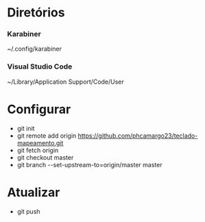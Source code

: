 # Diretórios
### Karabiner
~/.config/karabiner
### Visual Studio Code
~/Library/Application Support/Code/User

# Configurar
* git init
* git remote add origin https://github.com/phcamargo23/teclado-mapeamento.git
* git fetch origin
* git checkout master
* git branch --set-upstream-to=origin/master master

# Atualizar

* git push
<!--- git push --set-upstream origin master -->
